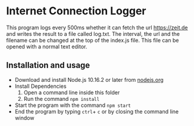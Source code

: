 # Internet Connection Logger

This program logs every 500ms whether it can fetch the url https://zeit.de and writes the result to a file called log.txt. The interval, the url and the filename can be changed at the top of the index.js file. This file can be opened with a normal text editor.

## Installation and usage
- Download and install Node.js 10.16.2 or later from [nodejs.org](https://nodejs.org/en/)
- Install Dependencies
    1. Open a command line inside this folder
    2. Run the command `npm install`
- Start the program with the command `npm start`
- End the program by typing `ctrl`+ `c` or by closing the command line window

